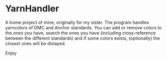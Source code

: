 # YarnHandler
A home project of mine, originally for my sister.
The program handles yarncolors of DMC and Anchor standards.
You can add or remove colors to the ones you have, search the ones you have (including cross-reference between the different standards) and if some colors exists, (optionally) the closest ones will be dislayed.

Enjoy
